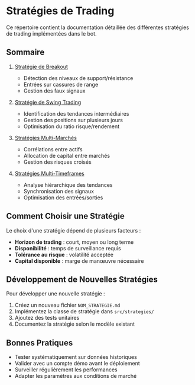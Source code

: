 # Stratégies de Trading

Ce répertoire contient la documentation détaillée des différentes stratégies de trading implémentées dans le bot.

## Sommaire

1. [Stratégie de Breakout](BREAKOUT_STRATEGY.md)
   - Détection des niveaux de support/résistance
   - Entrées sur cassures de range
   - Gestion des faux signaux

2. [Stratégie de Swing Trading](SWING_STRATEGY.md)
   - Identification des tendances intermédiaires
   - Gestion des positions sur plusieurs jours
   - Optimisation du ratio risque/rendement

3. [Stratégies Multi-Marchés](MULTI_MARKET_STRATEGY.md)
   - Corrélations entre actifs
   - Allocation de capital entre marchés
   - Gestion des risques croisés

4. [Stratégies Multi-Timeframes](multi_market_timeframe.md)
   - Analyse hiérarchique des tendances
   - Synchronisation des signaux
   - Optimisation des entrées/sorties

## Comment Choisir une Stratégie

Le choix d'une stratégie dépend de plusieurs facteurs :

- **Horizon de trading** : court, moyen ou long terme
- **Disponibilité** : temps de surveillance requis
- **Tolérance au risque** : volatilité acceptée
- **Capital disponible** : marge de manœuvre nécessaire

## Développement de Nouvelles Stratégies

Pour développer une nouvelle stratégie :

1. Créez un nouveau fichier `NOM_STRATEGIE.md`
2. Implémentez la classe de stratégie dans `src/strategies/`
3. Ajoutez des tests unitaires
4. Documentez la stratégie selon le modèle existant

## Bonnes Pratiques

- Tester systématiquement sur données historiques
- Valider avec un compte démo avant le déploiement
- Surveiller régulièrement les performances
- Adapter les paramètres aux conditions de marché
